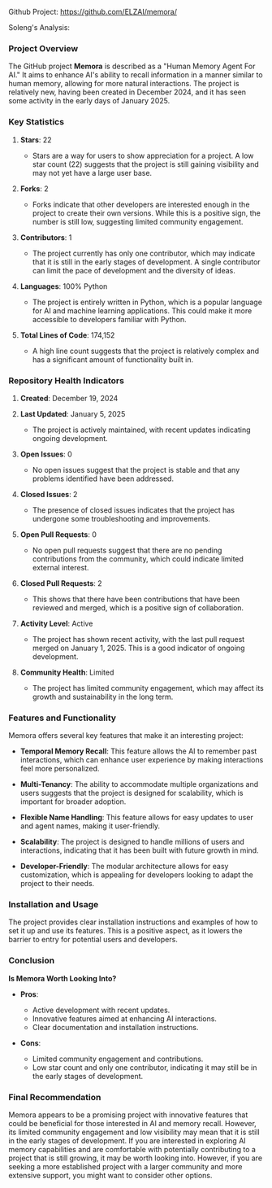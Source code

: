 Github Project: https://github.com/ELZAI/memora/

Soleng's Analysis:

### Project Overview

The GitHub project **Memora** is described as a "Human Memory Agent For AI." It aims to enhance AI's ability to recall information in a manner similar to human memory, allowing for more natural interactions. The project is relatively new, having been created in December 2024, and it has seen some activity in the early days of January 2025.

### Key Statistics

1. **Stars**: 22
   - Stars are a way for users to show appreciation for a project. A low star count (22) suggests that the project is still gaining visibility and may not yet have a large user base.

2. **Forks**: 2
   - Forks indicate that other developers are interested enough in the project to create their own versions. While this is a positive sign, the number is still low, suggesting limited community engagement.

3. **Contributors**: 1
   - The project currently has only one contributor, which may indicate that it is still in the early stages of development. A single contributor can limit the pace of development and the diversity of ideas.

4. **Languages**: 100% Python
   - The project is entirely written in Python, which is a popular language for AI and machine learning applications. This could make it more accessible to developers familiar with Python.

5. **Total Lines of Code**: 174,152
   - A high line count suggests that the project is relatively complex and has a significant amount of functionality built in.

### Repository Health Indicators

1. **Created**: December 19, 2024
2. **Last Updated**: January 5, 2025
   - The project is actively maintained, with recent updates indicating ongoing development.

3. **Open Issues**: 0
   - No open issues suggest that the project is stable and that any problems identified have been addressed.

4. **Closed Issues**: 2
   - The presence of closed issues indicates that the project has undergone some troubleshooting and improvements.

5. **Open Pull Requests**: 0
   - No open pull requests suggest that there are no pending contributions from the community, which could indicate limited external interest.

6. **Closed Pull Requests**: 2
   - This shows that there have been contributions that have been reviewed and merged, which is a positive sign of collaboration.

7. **Activity Level**: Active
   - The project has shown recent activity, with the last pull request merged on January 1, 2025. This is a good indicator of ongoing development.

8. **Community Health**: Limited
   - The project has limited community engagement, which may affect its growth and sustainability in the long term.

### Features and Functionality

Memora offers several key features that make it an interesting project:

- **Temporal Memory Recall**: This feature allows the AI to remember past interactions, which can enhance user experience by making interactions feel more personalized.
  
- **Multi-Tenancy**: The ability to accommodate multiple organizations and users suggests that the project is designed for scalability, which is important for broader adoption.

- **Flexible Name Handling**: This feature allows for easy updates to user and agent names, making it user-friendly.

- **Scalability**: The project is designed to handle millions of users and interactions, indicating that it has been built with future growth in mind.

- **Developer-Friendly**: The modular architecture allows for easy customization, which is appealing for developers looking to adapt the project to their needs.

### Installation and Usage

The project provides clear installation instructions and examples of how to set it up and use its features. This is a positive aspect, as it lowers the barrier to entry for potential users and developers.

### Conclusion

**Is Memora Worth Looking Into?**

- **Pros**:
  - Active development with recent updates.
  - Innovative features aimed at enhancing AI interactions.
  - Clear documentation and installation instructions.

- **Cons**:
  - Limited community engagement and contributions.
  - Low star count and only one contributor, indicating it may still be in the early stages of development.

### Final Recommendation

Memora appears to be a promising project with innovative features that could be beneficial for those interested in AI and memory recall. However, its limited community engagement and low visibility may mean that it is still in the early stages of development. If you are interested in exploring AI memory capabilities and are comfortable with potentially contributing to a project that is still growing, it may be worth looking into. However, if you are seeking a more established project with a larger community and more extensive support, you might want to consider other options.
